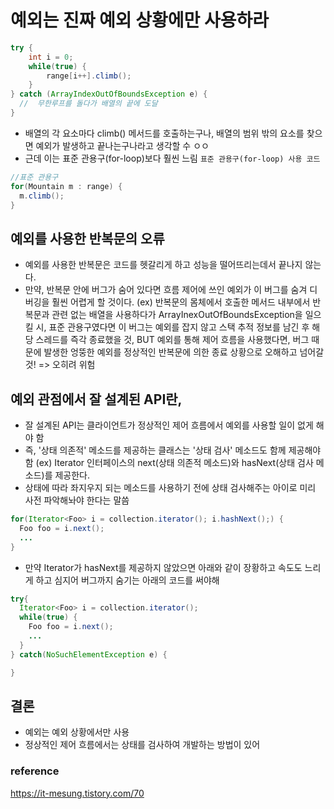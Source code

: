 # 예외는 진짜 예외 상황에만 사용하라

```java
try {
    int i = 0;
    while(true) {
    	range[i++].climb();
    }
} catch (ArrayIndexOutOfBoundsException e) {
  //  무한루프를 돌다가 배열의 끝에 도달
}
```
- 배열의 각 요소마다 climb() 메서드를 호출하는구나, 배열의 범위 밖의 요소를 찾으면 예외가 발생하고 끝나는구나라고 생각할 수 ㅇㅇ
- 근데 이는 표준 관용구(for-loop)보다 훨씬 느림
`표준 관용구(for-loop) 사용 코드`
```java
//표준 관용구
for(Mountain m : range) {
  m.climb();
}
```

## 예외를 사용한 반복문의 오류
- 예외를 사용한 반복문은 코드를 헷갈리게 하고 성능을 떨어뜨리는데서 끝나지 않는다.
- 만약, 반복문 안에 버그가 숨어 있다면 흐름 제어에 쓰인 예외가 이 버그를 숨겨 디버깅을 훨씬 어렵게 할 것이다.
(ex) 반복문의 몸체에서 호출한 메서드 내부에서 반복문과 관련 없는 배열을 사용하다가 ArrayInexOutOfBoundsException을 일으킬 시,
표준 관용구였다면 이 버그는 예외를 잡지 않고 스택 추적 정보를 남긴 후 해당 스레드를 즉각 종료했을 것, 
BUT 예외를 통해 제어 흐름을 사용했다면, 버그 때문에 발생한 엉뚱한 예외를 정상적인 반복문에 의한 종료 상황으로 오해하고 넘어갈 것! 
=> 오히려 위험

##  예외 관점에서 잘 설계된 API란,
- 잘 설계된 API는 클라이언트가 정상적인 제어 흐름에서 예외를 사용할 일이 없게 해야 함
- 즉, '상태 의존적' 메소드를 제공하는 클래스는 '상태 검사' 메소드도 함께 제공해야 함
(ex) Iterator 인터페이스의 next(상태 의존적 메소드)와 hasNext(상태 검사 메소드)를 제공한다.
- 상태에 따라 좌지우지 되는 메소드를 사용하기 전에 상태 검사해주는 아이로 미리 사전 파악해놔야 한다는 말씀
```java
for(Iterator<Foo> i = collection.iterator(); i.hashNext();) {
  Foo foo = i.next();
  ...
}
```

- 만약 Iterator가 hasNext를 제공하지 않았으면 아래와 같이 장황하고 속도도 느리게 하고 심지어 버그까지 숨기는 아래의 코드를 써야해

```java
try{
  Iterator<Foo> i = collection.iterator();
  while(true) {
    Foo foo = i.next();
    ...
  }
} catch(NoSuchElementException e) {

}
```

## 결론
- 예외는 예외 상황에서만 사용 
- 정상적인 제어 흐름에서는 상태를 검사하여 개발하는 방법이 있어

### reference 
https://it-mesung.tistory.com/70